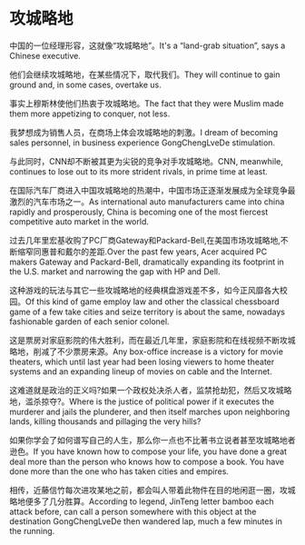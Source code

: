 # 攻城略地

<p><span class="chinese">中国的一位经理形容，这就像“攻城略地”。</span><span class="english">It's a “land-grab situation”, says a Chinese executive.</span></p>

<p><span class="chinese">他们会继续攻城略地，在某些情况下，取代我们。</span><span class="english">They will continue to gain ground and, in some cases, overtake us.</span></p>

<p><span class="chinese">事实上穆斯林使他们热衷于攻城略地。</span><span class="english">The fact that they were Muslim made them more appetizing to conquer, not less.</span></p>

<p><span class="chinese">我梦想成为销售人员，在商场上体会攻城略地的刺激。</span><span class="english">I dream of becoming sales personnel, in business experience GongChengLveDe stimulation.</span></p>

<p><span class="chinese">与此同时，CNN却不断被其更为尖锐的竞争对手攻城略地。</span><span class="english">CNN, meanwhile, continues to lose out to its more strident rivals, in prime time at least.</span></p>

<p><span class="chinese">在国际汽车厂商进入中国攻城略地的热潮中，中国市场正逐渐发展成为全球竞争最激烈的汽车市场之一。</span><span class="english">As international auto manufacturers came into china rapidly and prosperously, China is becoming one of the most fiercest competitive auto market in the world.</span></p>

<p><span class="chinese">过去几年里宏基收购了PC厂商Gateway和Packard-Bell,在美国市场攻城略地,不断缩窄同惠普和戴尔的差距.</span><span class="english">Over the past few years, Acer acquired PC makers Gateway and Packard-Bell, dramatically expanding its footprint in the U.S. market and narrowing the gap with HP and Dell.</span></p>

<p><span class="chinese">这种游戏的玩法与其它一些攻城略地的经典棋盘游戏差不多，如今正风靡各大校园。</span><span class="english">Of this kind of game employ law and other the classical chessboard game of a few take cities and seize territory is about the same, nowadays fashionable garden of each senior colonel.</span></p>

<p><span class="chinese">这是票房对家庭影院的伟大胜利，而在最近几年里，家庭影院和在线视频不断攻城略地，削减了不少票房来源。</span><span class="english">Any box-office increase is a victory for movie theaters, which until last year had been losing viewers to home theater systems and an expanding lineup of movies on cable and the Internet.</span></p>

<p><span class="chinese">这难道就是政治的正义吗?如果一个政权处决杀人者，监禁抢劫犯，然后又攻城略地，滥杀掠夺?。</span><span class="english">Where is the justice of political power if it executes the murderer and jails the plunderer, and then itself marches upon neighboring lands, killing thousands and pillaging the very hills?</span></p>

<p><span class="chinese">如果你学会了如何谱写自己的人生，那么你一点也不比著书立说者甚至攻城略地者逊色。</span><span class="english">If you have known how to compose your life, you have done a great deal more than the person who knows how to compose a book. You have done more than the one who has taken cities and empires.</span></p>

<p><span class="chinese">相传，近藤信竹每次进攻某地之前，都会叫人带着此物件在目的地闲逛一圈，攻城略地便多了几分胜算。</span><span class="english">According to legend, JinTeng letter bamboo each attack before, can call a person somewhere with this object at the destination GongChengLveDe then wandered lap, much a few minutes in the running.</span></p>

